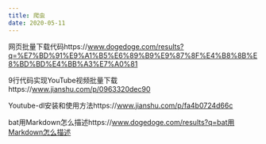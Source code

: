 ```yaml
---
title: 爬虫
date: 2020-05-11
---
```


网页批量下载代码https://www.dogedoge.com/results?q=%E7%BD%91%E9%A1%B5%E6%89%B9%E9%87%8F%E4%B8%8B%E8%BD%BD%E4%BB%A3%E7%A0%81

9行代码实现YouTube视频批量下载https://www.jianshu.com/p/0963320dec90

Youtube-dl安装和使用方法https://www.jianshu.com/p/fa4b0724d66c

bat用Markdown怎么描述https://www.dogedoge.com/results?q=bat用Markdown怎么描述

